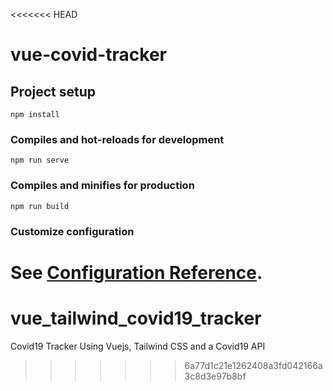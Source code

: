 <<<<<<< HEAD
# vue-covid-tracker

## Project setup
```
npm install
```

### Compiles and hot-reloads for development
```
npm run serve
```

### Compiles and minifies for production
```
npm run build
```

### Customize configuration
See [Configuration Reference](https://cli.vuejs.org/config/).
=======
# vue_tailwind_covid19_tracker
Covid19 Tracker Using Vuejs, Tailwind CSS and a Covid19 API
>>>>>>> 6a77d1c21e1262408a3fd042166a3c8d3e97b8bf
